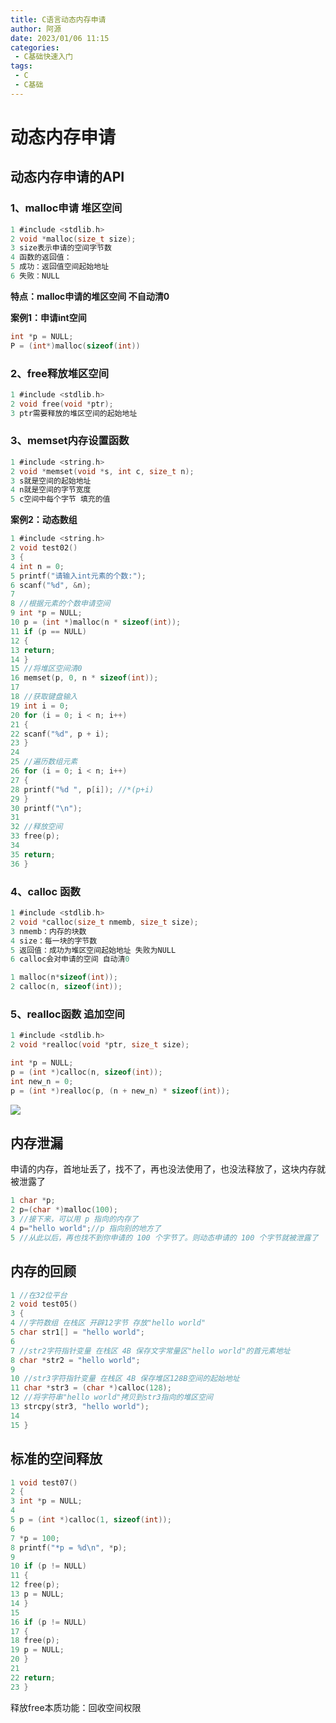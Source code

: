 ```yaml
---
title: C语言动态内存申请
author: 阿源
date: 2023/01/06 11:15
categories:
 - C基础快速入门
tags:
 - C
 - C基础
---
```

# 动态内存申请

## 动态内存申请的API

### 1、malloc申请 堆区空间

```c
1 #include <stdlib.h>
2 void *malloc(size_t size);
3 size表示申请的空间字节数
4 函数的返回值：
5 成功：返回值空间起始地址
6 失败：NULL
```

**特点：malloc申请的堆区空间 不自动清0**

**案例1：申请int空间**

```c
int *p = NULL;
P = (int*)malloc(sizeof(int))
```

### 2、free释放堆区空间

```c
1 #include <stdlib.h>
2 void free(void *ptr);
3 ptr需要释放的堆区空间的起始地址
```

### 3、memset内存设置函数

```c
1 #include <string.h>
2 void *memset(void *s, int c, size_t n);
3 s就是空间的起始地址
4 n就是空间的字节宽度
5 c空间中每个字节 填充的值
```

**案例2：动态数组**

```c
1 #include <string.h>
2 void test02()
3 {
4 int n = 0;
5 printf("请输入int元素的个数:");
6 scanf("%d", &n);
7
8 //根据元素的个数申请空间
9 int *p = NULL;
10 p = (int *)malloc(n * sizeof(int));
11 if (p == NULL)
12 {
13 return;
14 }
15 //将堆区空间清0
16 memset(p, 0, n * sizeof(int));
17
18 //获取键盘输入
19 int i = 0;
20 for (i = 0; i < n; i++)
21 {
22 scanf("%d", p + i);
23 }
24
25 //遍历数组元素
26 for (i = 0; i < n; i++)
27 {
28 printf("%d ", p[i]); //*(p+i)
29 }
30 printf("\n");
31
32 //释放空间
33 free(p);
34
35 return;
36 }
```

### 4、calloc 函数

```c
1 #include <stdlib.h>
2 void *calloc(size_t nmemb, size_t size);
3 nmemb：内存的块数
4 size：每一块的字节数
5 返回值：成功为堆区空间起始地址 失败为NULL
6 calloc会对申请的空间 自动清0
```

```c
1 malloc(n*sizeof(int));
2 calloc(n, sizeof(int));
```

### 5、realloc函数 追加空间

```c
1 #include <stdlib.h>
2 void *realloc(void *ptr, size_t size);
```

```c
int *p = NULL;
p = (int *)calloc(n, sizeof(int));
int new_n = 0;
p = (int *)realloc(p, (n + new_n) * sizeof(int));
```



![](https://cdn.jsdelivr.net/gh/clint-sfy/blogcdn@master/img/c/内存动态申请1.png)

## 内存泄漏

申请的内存，首地址丢了，找不了，再也没法使用了，也没法释放了，这块内存就被泄露了

```c
1 char *p;
2 p=(char *)malloc(100);
3 //接下来，可以用 p 指向的内存了
4 p="hello world";//p 指向别的地方了
5 //从此以后，再也找不到你申请的 100 个字节了。则动态申请的 100 个字节就被泄露了
```

## 内存的回顾

```c
1 //在32位平台
2 void test05()
3 {
4 //字符数组 在栈区 开辟12字节 存放"hello world"
5 char str1[] = "hello world";
6
7 //str2字符指针变量 在栈区 4B 保存文字常量区"hello world"的首元素地址
8 char *str2 = "hello world";
9
10 //str3字符指针变量 在栈区 4B 保存堆区128B空间的起始地址
11 char *str3 = (char *)calloc(128);
12 //将字符串"hello world"拷贝到str3指向的堆区空间
13 strcpy(str3, "hello world");
14
15 }
```



## 标准的空间释放

```c
1 void test07()
2 {
3 int *p = NULL;
4
5 p = (int *)calloc(1, sizeof(int));
6
7 *p = 100;
8 printf("*p = %d\n", *p);
9
10 if (p != NULL)
11 {
12 free(p);
13 p = NULL;
14 }
15
16 if (p != NULL)
17 {
18 free(p);
19 p = NULL;
20 }
21
22 return;
23 }
```

释放free本质功能：回收空间权限
